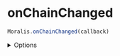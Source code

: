 # onChainChanged


```js
Moralis.onChainChanged(callback)
```

<details><summary>Options</summary><br/>

- callback function
  
    
</details>
